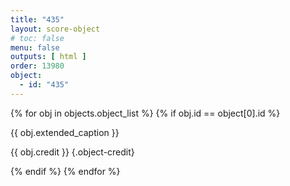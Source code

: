```yaml
---
title: "435"
layout: score-object
# toc: false
menu: false
outputs: [ html ]
order: 13980
object:
  - id: "435"
---
```


{% for obj in objects.object_list %}
{% if obj.id == object[0].id %}

{{ obj.extended_caption }}

{{ obj.credit }} {.object-credit}

{% endif %}
{% endfor %}
